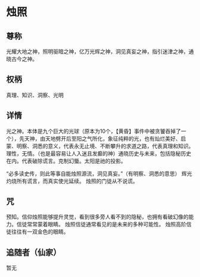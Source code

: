# 烛照
## 尊称

光耀大地之神，照明驱暗之神，亿万光辉之神，洞见真妄之神，指引迷津之神，通晓古今之神。
## 权柄

真理、知识、洞察、光明

## 详情

光之神。本体是九个巨大的光球（原本为10个，【黄昏】事件中被贪饕吞掉了一个），先天神，由天地劈开后至阳之气所化，象征纯粹的光，也有灿烂美好、启蒙、明察、洞悉的意义，代表永无止境、不断攀升的求道之路，代表真理和知识。理性，无情。（也是最容易让人入迷且发癫的神）通晓历史与未来，包括隐秘历史在内。代表破除谎言。克制幻蜃。太阳是祂的投影。

“必多读史传，则此等事自能烛照源流，洞见真妄。”（有明察、洞悉的意思）
辉光灼烧所有谎言，而真实使光延续。
烛照的门徒从不说谎。

## 咒

预知。信仰烛照能够提升灵觉，看到很多旁人看不到的隐秘，也拥有看破幻像的能力。信徒常常蒙着眼睛。
烛照信徒通常看见的是未来的多种可能性。
烛照高阶信徒往往有一双金色的眼睛。

## 追随者（仙家）

暂无